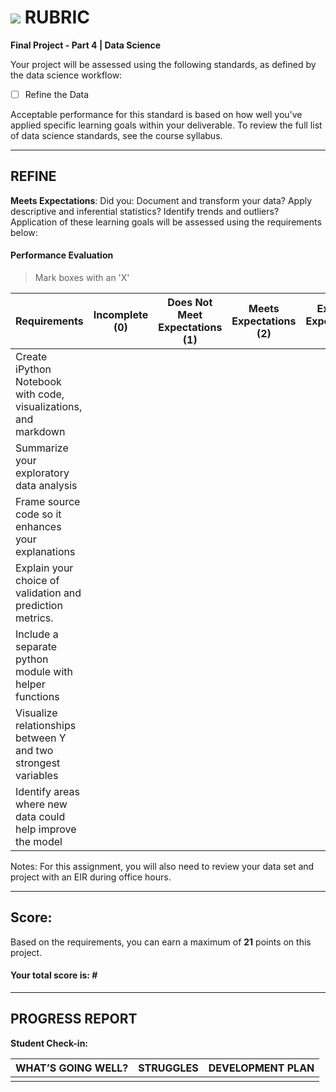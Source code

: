 # ![](https://ga-dash.s3.amazonaws.com/production/assets/logo-9f88ae6c9c3871690e33280fcf557f33.png) RUBRIC
**Final Project - Part 4 | Data Science** 	 						

Your project will be assessed using the following standards, as defined by the data science workflow:
- [ ] Refine the Data

Acceptable performance for this standard is based on how well you've applied specific learning goals within your deliverable. To review the full list of data science standards, see the course syllabus.

---

## REFINE
**Meets Expectations**: Did you: Document and transform your data? Apply descriptive and inferential statistics? Identify trends and outliers? Application of these learning goals will be assessed using the requirements below:

#### Performance Evaluation
> Mark boxes with an 'X'

| Requirements | Incomplete (0) | Does Not Meet Expectations (1) | Meets Expectations (2) | Exceeds Expectations (3) |
|---|---|---|---|---|
| Create iPython Notebook with code, visualizations, and markdown | | | | |
| Summarize your exploratory data analysis | | | | |
| Frame source code so it enhances your explanations | | | | |
| Explain your choice of validation and prediction metrics. | | | | |
| Include a separate python module with helper functions | | | | |
| Visualize relationships between Y and two strongest variables | | | | |
| Identify areas where new data could help improve the model | | | | |


Notes: For this assignment, you will also need to review your data set and project with an EIR during office hours.

---

## Score:
Based on the requirements, you can earn a maximum of  **21**  points on this project. 

#### Your total score is: **#**



---

## PROGRESS REPORT
**Student Check-in:**

|WHAT’S GOING WELL?|STRUGGLES|DEVELOPMENT PLAN|
|---|---|---|
| | | |


